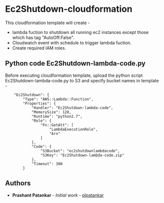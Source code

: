 # Ec2Shutdown-cloudformation
This cloudformation template will create  -
- lambda fuction to shutdown all running ec2 instances except those which has tag "AutoOff:False".
- Cloudwatch event with schedule to trigger lambda fuction.
- Create required IAM roles.

## Python code Ec2Shutdown-lambda-code.py
Before executing cloudformation template, upload the python script Ec2Shutdown-lambda-code.py to S3 and specify bucket names in template -

        "Ec2Shutdown": {
            "Type": "AWS::Lambda::Function",
            "Properties": {
                "Handler": "Ec2Shutdown-lambda-code",
                "MemorySize": 128,
                "Runtime": "python2.7",
				"Role": {
                    "Fn::GetAtt": [
                        "LambdaExecutionRole",
                        "Arn"
                    ]
                },
                "Code": {
                    "S3Bucket": "ec2shutdownlambdacode",
                    "S3Key": "Ec2Shutdown-lambda-code.zip"
                },
                "Timeout": 300
            }


## Authors

* **Prashant Patankar** - *Initial work* - [plpatankar](https://github.com/plpatankar)
